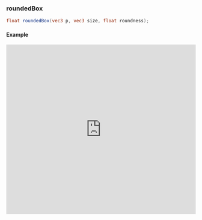 ### roundedBox

```glsl
float roundedBox(vec3 p, vec3 size, float roundness);
```

#### Example
<iframe width="100%" height="450px" src="https://shader-park.appspot.com/sculpture/-LR4gUJXMFMlkgz7O2OH?example=true&embed=true" frameborder="0"></iframe>